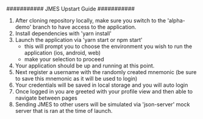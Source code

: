 
########### JMES Upstart Guide ###########

1) After cloning repository locally, make sure you switch to the 'alpha-demo' branch to have access to the application. 
2) Install dependencies with 'yarn install'
3) Launch the application via 'yarn start or npm start'
    - this will prompt you to choose the environment you wish to run the application (ios, android, web)
    - make your selection to proceed
4) Your application should be up and running at this point.
5) Next register a username with the randomly created mnemonic (be sure to save this mnemonic as it will be used to login)
6) Your credentials will be saved in local storage and you will auto login
7) Once logged in you are greeted with your profile view and then able to navigate between pages
8) Sending JMES to other users will be simulated via 'json-server' mock server that is ran at the time of launch.
